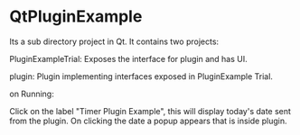 # QtPluginExample

Its a sub directory project in Qt. It contains two projects:

PluginExampleTrial: Exposes the interface for plugin and has UI.

plugin: Plugin implementing interfaces exposed in PluginExample Trial.

on Running:

Click on the label "Timer Plugin Example", this will display today's date sent from the plugin. On clicking the date a popup appears that is inside plugin.
